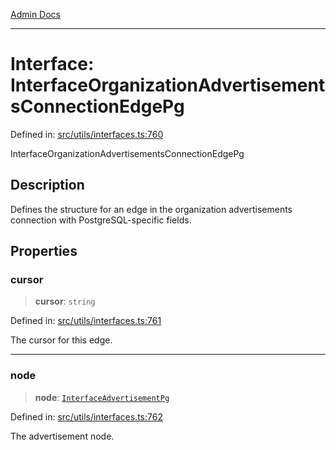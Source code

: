 [Admin Docs](/)

***

# Interface: InterfaceOrganizationAdvertisementsConnectionEdgePg

Defined in: [src/utils/interfaces.ts:760](https://github.com/PalisadoesFoundation/talawa-admin/blob/main/src/utils/interfaces.ts#L760)

InterfaceOrganizationAdvertisementsConnectionEdgePg

## Description

Defines the structure for an edge in the organization advertisements connection with PostgreSQL-specific fields.

## Properties

### cursor

> **cursor**: `string`

Defined in: [src/utils/interfaces.ts:761](https://github.com/PalisadoesFoundation/talawa-admin/blob/main/src/utils/interfaces.ts#L761)

The cursor for this edge.

***

### node

> **node**: [`InterfaceAdvertisementPg`](utils\interfaces\README\interfaces\InterfaceAdvertisementPg.md)

Defined in: [src/utils/interfaces.ts:762](https://github.com/PalisadoesFoundation/talawa-admin/blob/main/src/utils/interfaces.ts#L762)

The advertisement node.
